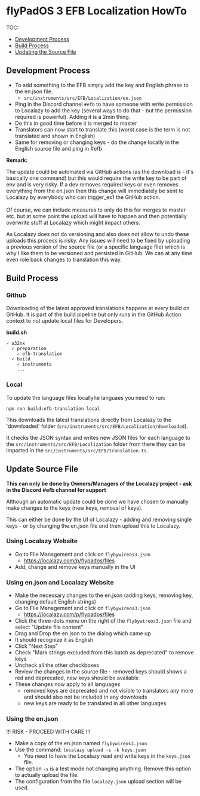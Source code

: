 # flyPadOS 3 EFB Localization HowTo

TOC:

- [Development Process](#development-process)
- [Build Process](#build-process)
- [Updating the Source File](#update-source-file)

## Development Process

- To add something to the EFB simply add the key and English phrase to the en.json file.
    - `src/instruments/src/EFB/Localization/en.json`
- Ping in the Discord channel `#efb` to have someone with write permission to Localazy to add the key (several ways to
  do that - but the permission required is powerful). Adding it is a 2min thing.
- Do this in good time before it is merged to master
- Translators can now start to translate this (worst case is the term is not translated and shown in English)
- Same for removing or changing keys - do the change locally in the English source file and ping in #efb

**Remark:**

The update could be automated via GitHub actions (as the download is - it's basically one command) but this would
require the write key to be part of env and is very risky. If a dev removes required keys or even removes everything
from the en.json then this change will immediately be sent to Localazy by everybody who can trigger_ex1 the GitHub
action.<br/>                   
Of course, we can include measures to only do this for merges to master etc. but at some point the upload will have to
happen and then potentially overwrite stuff at Localazy which might impact others.

As Localazy does not do versioning and also does not allow to undo these uploads this process is risky. Any issues will
need to be fixed by uploading a previous version of the source file (or a specific language file) which is why I like
them to be versioned and persisted in GitHub. We can at any time even role back changes to translation this way.

## Build Process

### Github

Downloading of the latest approved translations happens at every build on GitHub. It is part of the build pipeline but
only runs in the GitHub Action context to not update local files for Developers.

**build.sh**

```
✓ a32nx
  ✓ preparation
    ✓ efb-translation
  ✓ build
    ✓ instruments
    ...
```

### Local

To update the language files locallyhe languaes you need to run:

`npm run build:efb-translation local`

This downloads the latest translations directly from Localazy to the 'downloaded'
folder (`src/instruments/src/EFB/Localization/downloaded`).

It checks the JSON syntax and writes new JSON files for each language to the `src/instruments/src/EFB/Localization`
folder from there they can be imported in the `src/instruments/src/EFB/translation.ts`.

## Update Source File

**This can only be done by Owners/Managers of the Localazy project - ask in the Discord #efb channel for support**

Although an automatic update could be done we have chosen to manually make changes to the keys (new keys, removal of
keys).

This can either be done by the UI of Localazy - adding and removing single keys - or by changing the en.json file and
then upload this to Localazy.

### Using Localazy Website

- Go to File Management and click on `flybywireos3.json`
    - https://localazy.com/p/flypados/files
- Add, change and remove keys manually in the UI

### Using en.json and Localazy Website

- Make the necessary changes to the en.json (adding keys, removing key, changing default English strings)
- Go to File Management and click on `flybywireos3.json`
    - https://localazy.com/p/flypados/files
- Click the three-dots menu on the right of the `flybywireos3.json` file and select "Update file content"
- Drag and Drop the en.json to the dialog which came up
- It should recognize it as English
- Click "Next Step"
- Check "Mark strings excluded from this batch as deprecated" to remove keys
- Uncheck all the other checkboxes
- Review the changes in the source file - removed keys should shows a red and deprecated, new keys should be available
- These changes now apply to all languages
    - removed keys are deprecated and not visible to translators any more and should also not be included in any
      downloads
    - new keys are ready to be translated in all other languages

### Using the en.json

!!! RISK - PROCEED WITH CARE !!!

- Make a copy of the en.json named `flybywireos3.json`
- Use the command: `localazy upload -s -k keys.json`
    - You need to have the Localazy read and write keys in the `keys.json` file.
- The option `-s` is a test mode not changing anything. Remove this option to actually upload the file.
- The configuration from the file `localazy.json` upload section will be used.
